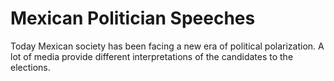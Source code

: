 # Mexican Politician Speeches <br>
Today Mexican society has been facing a new era of political polarization. A lot of media provide different interpretations of the candidates to the elections.